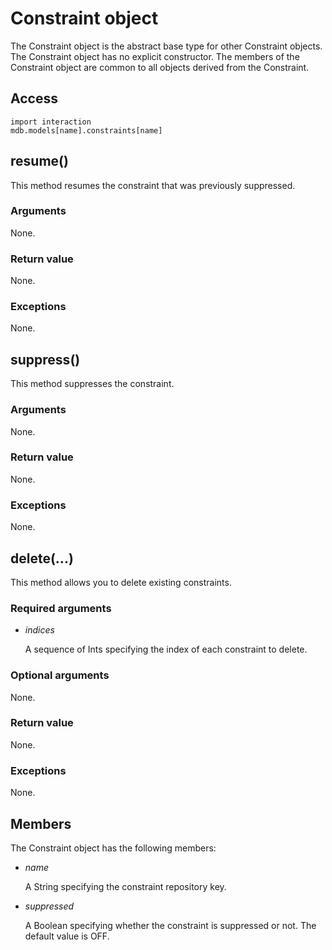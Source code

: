 # Constraint object

The Constraint object is the abstract base type for other Constraint objects. The Constraint object has no explicit constructor. The members of the Constraint object are common to all objects derived from the Constraint.

## Access

```
import interaction
mdb.models[name].constraints[name]
```

## resume()



This method resumes the constraint that was previously suppressed.



### Arguments

None.

### Return value

None.

### Exceptions

None.



## suppress()



This method suppresses the constraint.



### Arguments

None.

### Return value

None.

### Exceptions

None.



## delete(...)



This method allows you to delete existing constraints.



### Required arguments

- *indices*

  A sequence of Ints specifying the index of each constraint to delete.

### Optional arguments

None.

### Return value

None.

### Exceptions

None.



## Members

The Constraint object has the following members:

- *name*

  A String specifying the constraint repository key.

- *suppressed*

  A Boolean specifying whether the constraint is suppressed or not. The default value is OFF.